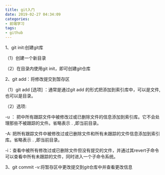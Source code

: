 ```yaml
---
title: git入门
date: 2019-02-27 04:34:09
categories: 
- 前端学习
tags:
- github
---
```

1、git init:创建git库

（1）创建一个新目录

（2）在目录内使用git init，即可创建git仓库

2、git add：将修改提交到暂存区

（1）git add [选项] <path>：通常是通过git add <path>的形式把<path>添加到索引库中，<path>可以是文件,也可以是目录。

（2）选项:

-u ： 把<path>中所有跟踪文件中被修改过或已删除文件的信息添加到索引库。它不会处理那些不被跟踪的文件。省略<path>表示 . ,即当前目录。

-A: 把所有跟踪文件中被修改过或已删除文件和所有未跟踪的文件信息添加到索引库。省略<path>表示 . ,即当前目录。

-i：查看中被所有修改过或已删除文件但没有提交的文件，并通过其revert子命令可以查看<path>中所有未跟踪的文件，同时进入一个子命令系统。

3、git commit -v:将暂存区中更改提交到git仓库中并查看更改信息
